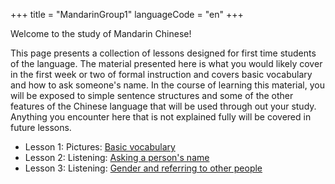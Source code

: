 +++
title = "MandarinGroup1"
languageCode = "en"
+++

Welcome to the study of Mandarin Chinese\!

This page presents a collection of lessons designed for first time
students of the language. The material presented here is what you would
likely cover in the first week or two of formal instruction and covers
basic vocabulary and how to ask someone's name. In the course of
learning this material, you will be exposed to simple sentence
structures and some of the other features of the Chinese language that
will be used through out your study. Anything you encounter here that is
not explained fully will be covered in future lessons.

  - Lesson 1: Pictures: [Basic vocabulary](/en/zh/%E7%AE%80%E4%BB%8B)
  - Lesson 2: Listening: [Asking a person's
    name](/user/ian/FSI-Mandarin-Module01-Unit01)
  - Lesson 3: Listening: [Gender and referring to other
    people](/user/ian/FSI-Mandarin-Mosule-01-Unit01-1)
